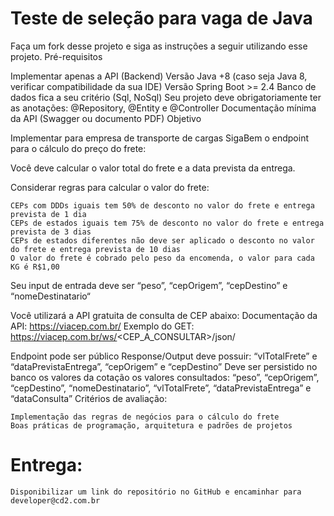 # Teste de seleção para vaga de Java
Faça um fork desse projeto e siga as instruções a seguir utilizando esse projeto.
Pré-requisitos

Implementar apenas a API (Backend) Versão Java +8 (caso seja Java 8, verificar compatibilidade da sua IDE) Versão Spring Boot >= 2.4 Banco de dados fica a seu critério (Sql, NoSql) Seu projeto deve obrigatoriamente ter as anotações: @Repository, @Entity e @Controller Documentação mínima da API (Swagger ou documento PDF)
Objetivo

Implementar para empresa de transporte de cargas SigaBem o endpoint para o cálculo do preço do frete:

Você deve calcular o valor total do frete e a data prevista da entrega.

Considerar regras para calcular o valor do frete:

    CEPs com DDDs iguais tem 50% de desconto no valor do frete e entrega prevista de 1 dia
    CEPs de estados iguais tem 75% de desconto no valor do frete e entrega prevista de 3 dias
    CEPs de estados diferentes não deve ser aplicado o desconto no valor do frete e entrega prevista de 10 dias
    O valor do frete é cobrado pelo peso da encomenda, o valor para cada KG é R$1,00

Seu input de entrada deve ser “peso”, “cepOrigem”, “cepDestino” e “nomeDestinatario“

Você utilizará a API gratuita de consulta de CEP abaixo: Documentação da API: https://viacep.com.br/ Exemplo do GET: https://viacep.com.br/ws/<CEP_A_CONSULTAR>/json/

Endpoint pode ser público Response/Output deve possuir: “vlTotalFrete” e “dataPrevistaEntrega”, “cepOrigem” e “cepDestino” Deve ser persistido no banco os valores da cotação os valores consultados: “peso”, “cepOrigem”, “cepDestino”, “nomeDestinatario”, “vlTotalFrete”, “dataPrevistaEntrega” e “dataConsulta”
Critérios de avaliação:

    Implementação das regras de negócios para o cálculo do frete
    Boas práticas de programação, arquitetura e padrões de projetos

# Entrega:

    Disponibilizar um link do repositório no GitHub e encaminhar para developer@cd2.com.br

